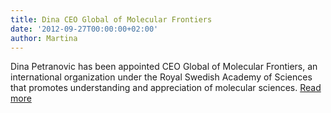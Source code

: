 ```yaml
---
title: Dina CEO Global of Molecular Frontiers
date: '2012-09-27T00:00:00+02:00'
author: Martina
---
```

Dina Petranovic has been appointed CEO Global of Molecular Frontiers, an international organization under the Royal Swedish Academy of Sciences that promotes understanding and appreciation of molecular sciences. [Read more](http://www.molecularfrontiers.org/management-and-editorial-team)
